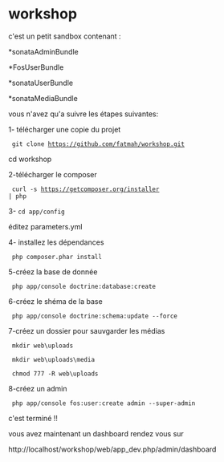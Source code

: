 workshop
========
c'est un petit sandbox contenant :


*sonataAdminBundle


*FosUserBundle


*sonataUserBundle


*sonataMediaBundle


vous n'avez qu'a suivre les étapes suivantes:


1- télécharger une copie du projet


<code> git clone https://github.com/fatmah/workshop.git </code>

cd workshop


2-télécharger le composer


<code> curl -s https://getcomposer.org/installer | php </code>

3- <code>cd app/config </code>


éditez parameters.yml

4- installez les dépendances


<code> php composer.phar install </code>

5-créez la base de donnée


 <code> php app/console doctrine:database:create </code>

6-créez le shéma de la base


<code> php app/console doctrine:schema:update --force </code>

7-créez un dossier pour sauvgarder les médias

<code> mkdir web\uploads</code>

<code> mkdir web\uploads\media</code>

<code> chmod 777 -R web\uploads</code>


8-créez un admin


<code> php app/console fos:user:create admin --super-admin </code>

c'est terminé !! 

vous avez maintenant un dashboard rendez vous sur


 http://localhost/workshop/web/app_dev.php/admin/dashboard





